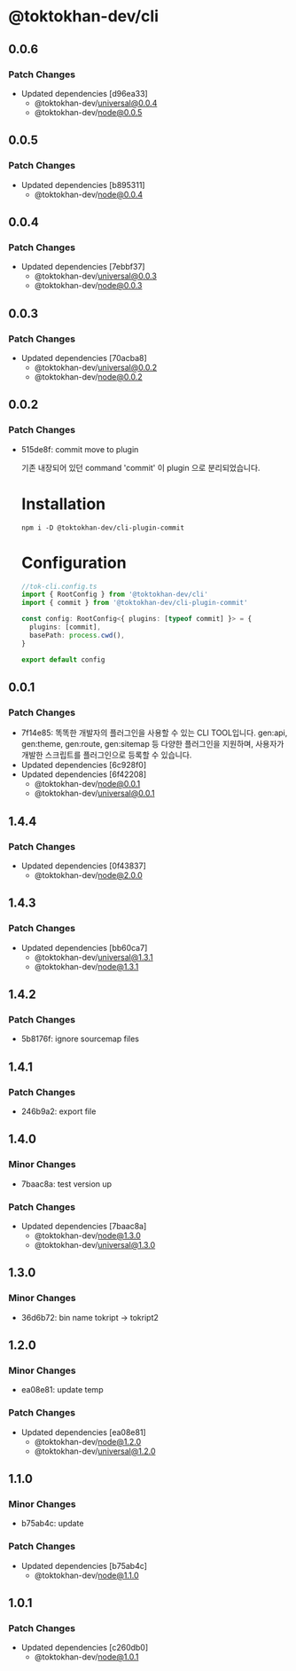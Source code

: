 # @toktokhan-dev/cli

## 0.0.6

### Patch Changes

- Updated dependencies [d96ea33]
  - @toktokhan-dev/universal@0.0.4
  - @toktokhan-dev/node@0.0.5

## 0.0.5

### Patch Changes

- Updated dependencies [b895311]
  - @toktokhan-dev/node@0.0.4

## 0.0.4

### Patch Changes

- Updated dependencies [7ebbf37]
  - @toktokhan-dev/universal@0.0.3
  - @toktokhan-dev/node@0.0.3

## 0.0.3

### Patch Changes

- Updated dependencies [70acba8]
  - @toktokhan-dev/universal@0.0.2
  - @toktokhan-dev/node@0.0.2

## 0.0.2

### Patch Changes

- 515de8f: commit move to plugin

  기존 내장되어 있던 command 'commit' 이 plugin 으로 분리되었습니다.

  # Installation

  ```
  npm i -D @toktokhan-dev/cli-plugin-commit
  ```

  # Configuration

  ```typescript
  //tok-cli.config.ts
  import { RootConfig } from '@toktokhan-dev/cli'
  import { commit } from '@toktokhan-dev/cli-plugin-commit'

  const config: RootConfig<{ plugins: [typeof commit] }> = {
    plugins: [commit],
    basePath: process.cwd(),
  }

  export default config
  ```

## 0.0.1

### Patch Changes

- 7f14e85: 똑똑한 개발자의 플러그인을 사용할 수 있는 CLI TOOL입니다. gen:api, gen:theme, gen:route, gen:sitemap 등 다양한 플러그인을 지원하며, 사용자가 개발한 스크립트를 플러그인으로 등록할 수 있습니다.
- Updated dependencies [6c928f0]
- Updated dependencies [6f42208]
  - @toktokhan-dev/node@0.0.1
  - @toktokhan-dev/universal@0.0.1

## 1.4.4

### Patch Changes

- Updated dependencies [0f43837]
  - @toktokhan-dev/node@2.0.0

## 1.4.3

### Patch Changes

- Updated dependencies [bb60ca7]
  - @toktokhan-dev/universal@1.3.1
  - @toktokhan-dev/node@1.3.1

## 1.4.2

### Patch Changes

- 5b8176f: ignore sourcemap files

## 1.4.1

### Patch Changes

- 246b9a2: export file

## 1.4.0

### Minor Changes

- 7baac8a: test version up

### Patch Changes

- Updated dependencies [7baac8a]
  - @toktokhan-dev/node@1.3.0
  - @toktokhan-dev/universal@1.3.0

## 1.3.0

### Minor Changes

- 36d6b72: bin name tokript -> tokript2

## 1.2.0

### Minor Changes

- ea08e81: update temp

### Patch Changes

- Updated dependencies [ea08e81]
  - @toktokhan-dev/node@1.2.0
  - @toktokhan-dev/universal@1.2.0

## 1.1.0

### Minor Changes

- b75ab4c: update

### Patch Changes

- Updated dependencies [b75ab4c]
  - @toktokhan-dev/node@1.1.0

## 1.0.1

### Patch Changes

- Updated dependencies [c260db0]
  - @toktokhan-dev/node@1.0.1
